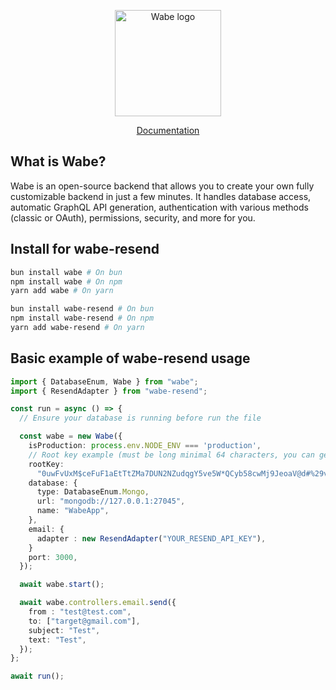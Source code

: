 <p align="center">
  <a href="https://wabe.dev"><img src="https://wabe.dev/assets/logo.png" alt="Wabe logo" height=170></a>
</p>

<div align="center">
  <a href="https://wabe.dev">Documentation</a>
</div>

## What is Wabe?

Wabe is an open-source backend that allows you to create your own fully customizable backend in just a few minutes. It handles database access, automatic GraphQL API generation, authentication with various methods (classic or OAuth), permissions, security, and more for you.

## Install for wabe-resend

```sh
bun install wabe # On bun
npm install wabe # On npm
yarn add wabe # On yarn

bun install wabe-resend # On bun
npm install wabe-resend # On npm
yarn add wabe-resend # On yarn
```

## Basic example of wabe-resend usage

```ts
import { DatabaseEnum, Wabe } from "wabe";
import { ResendAdapter } from "wabe-resend";

const run = async () => {
  // Ensure your database is running before run the file

  const wabe = new Wabe({
    isProduction: process.env.NODE_ENV === 'production',
    // Root key example (must be long minimal 64 characters, you can generate it online)
    rootKey:
      "0uwFvUxM$ceFuF1aEtTtZMa7DUN2NZudqgY5ve5W*QCyb58cwMj9JeoaV@d#%29v&aJzswuudVU1%nAT+rxS0Bh&OkgBYc0PH18*",
    database: {
      type: DatabaseEnum.Mongo,
      url: "mongodb://127.0.0.1:27045",
      name: "WabeApp",
    },
    email: {
      adapter : new ResendAdapter("YOUR_RESEND_API_KEY"),
    }
    port: 3000,
  });

  await wabe.start();

  await wabe.controllers.email.send({
    from : "test@test.com",
    to: ["target@gmail.com"],
    subject: "Test",
    text: "Test",
  });
};

await run();
```
